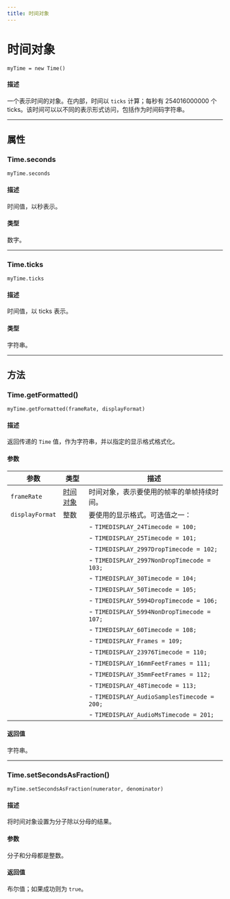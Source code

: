 ```yaml
---
title: 时间对象
---
```

# 时间对象

`myTime = new Time()`

#### 描述

一个表示时间的对象。在内部，时间以 `ticks` 计算；每秒有 254016000000 个 ticks。该时间可以以不同的表示形式访问，包括作为时间码字符串。

---

## 属性

### Time.seconds

`myTime.seconds`

#### 描述

时间值，以秒表示。

#### 类型

数字。

---

### Time.ticks

`myTime.ticks`

#### 描述

时间值，以 ticks 表示。

#### 类型

字符串。

---

## 方法

### Time.getFormatted()

`myTime.getFormatted(frameRate, displayFormat)`

#### 描述

返回传递的 `Time` 值，作为字符串，并以指定的显示格式格式化。

#### 参数

|    参数    |       类型       |                                 描述                                  |
|------------|------------------|-----------------------------------------------------------------------|
| `frameRate`     | [时间对象](#) | 时间对象，表示要使用的帧率的单帧持续时间。 |
| `displayFormat` | 整数          | 要使用的显示格式。可选值之一：                                          |
|                 |                  | - `TIMEDISPLAY_24Timecode = 100;`                                           |
|                 |                  | - `TIMEDISPLAY_25Timecode = 101;`                                           |
|                 |                  | - `TIMEDISPLAY_2997DropTimecode = 102;`                                     |
|                 |                  | - `TIMEDISPLAY_2997NonDropTimecode = 103;`                                  |
|                 |                  | - `TIMEDISPLAY_30Timecode = 104;`                                           |
|                 |                  | - `TIMEDISPLAY_50Timecode = 105;`                                           |
|                 |                  | - `TIMEDISPLAY_5994DropTimecode = 106;`                                     |
|                 |                  | - `TIMEDISPLAY_5994NonDropTimecode = 107;`                                  |
|                 |                  | - `TIMEDISPLAY_60Timecode = 108;`                                           |
|                 |                  | - `TIMEDISPLAY_Frames = 109;`                                               |
|                 |                  | - `TIMEDISPLAY_23976Timecode = 110;`                                        |
|                 |                  | - `TIMEDISPLAY_16mmFeetFrames = 111;`                                       |
|                 |                  | - `TIMEDISPLAY_35mmFeetFrames = 112;`                                       |
|                 |                  | - `TIMEDISPLAY_48Timecode = 113;`                                           |
|                 |                  | - `TIMEDISPLAY_AudioSamplesTimecode = 200;`                                 |
|                 |                  | - `TIMEDISPLAY_AudioMsTimecode = 201;`                                      |

#### 返回值

字符串。

---

### Time.setSecondsAsFraction()

`myTime.setSecondsAsFraction(numerator, denominator)`

#### 描述

将时间对象设置为分子除以分母的结果。

#### 参数

分子和分母都是整数。

#### 返回值

布尔值；如果成功则为 `true`。